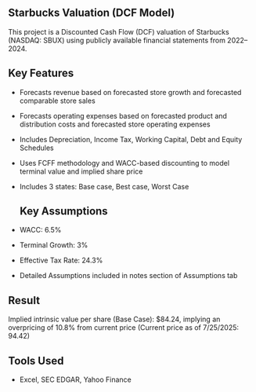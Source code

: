 ## Starbucks Valuation (DCF Model)
This project is a Discounted Cash Flow (DCF) valuation of Starbucks (NASDAQ: SBUX) using publicly available financial statements from 2022–2024.

## Key Features
- Forecasts revenue based on forecasted store growth and forecasted comparable store sales
- Forecasts operating expenses based on forecasted product and distribution costs and forecasted store operating expenses
- Includes Depreciation, Income Tax, Working Capital, Debt and Equity Schedules
- Uses FCFF methodology and WACC-based discounting to model terminal value and implied share price
- Includes 3 states: Base case, Best case, Worst Case

  ## Key Assumptions
- WACC: 6.5%
- Terminal Growth: 3%
- Effective Tax Rate: 24.3%
- Detailed Assumptions included in notes section of Assumptions tab

## Result
Implied intrinsic value per share (Base Case): $84.24, implying an overpricing of 10.8% from current price
(Current price as of 7/25/2025: 94.42)

## Tools Used
- Excel, SEC EDGAR, Yahoo Finance
